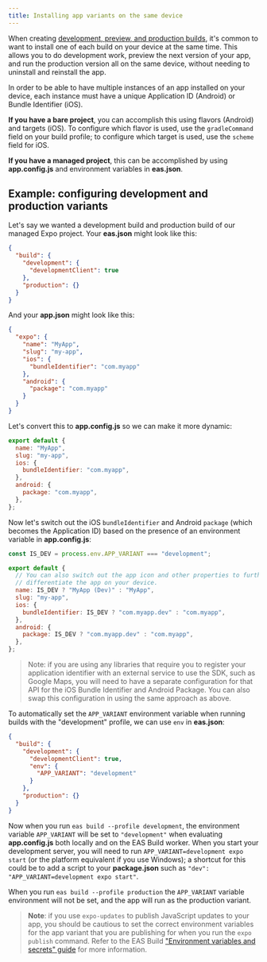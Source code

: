 ```yaml
---
title: Installing app variants on the same device
---
```


When creating [development, preview, and production builds](../eas-json.md#common-use-cases), it's common to want to install one of each build on your device at the same time. This allows you to do development work, preview the next version of your app, and run the production version all on the same device, without needing to uninstall and reinstall the app.

In order to be able to have multiple instances of an app installed on your device, each instance must have a unique Application ID (Android) or Bundle Identifier (iOS).

**If you have a bare project**, you can accomplish this using flavors (Android) and targets (iOS). To configure which flavor is used, use the `gradleCommand` field on your build profile; to configure which target is used, use the `scheme` field for iOS.

**If you have a managed project**, this can be accomplished by using **app.config.js** and environment variables in **eas.json**.

## Example: configuring development and production variants

Let's say we wanted a development build and production build of our managed Expo project. Your **eas.json** might look like this:

```json
{
  "build": {
    "development": {
      "developmentClient": true
    },
    "production": {}
  }
}
```

And your **app.json** might look like this:

```json
{
  "expo": {
    "name": "MyApp",
    "slug": "my-app",
    "ios": {
      "bundleIdentifier": "com.myapp"
    },
    "android": {
      "package": "com.myapp"
    }
  }
}
```

Let's convert this to **app.config.js** so we can make it more dynamic:

```javascript
export default {
  name: "MyApp",
  slug: "my-app",
  ios: {
    bundleIdentifier: "com.myapp",
  },
  android: {
    package: "com.myapp",
  },
};
```

Now let's switch out the iOS `bundleIdentifier` and Android `package` (which becomes the Application ID) based on the presence of an environment variable in **app.config.js**:

```js
const IS_DEV = process.env.APP_VARIANT === "development";

export default {
  // You can also switch out the app icon and other properties to further
  // differentiate the app on your device.
  name: IS_DEV ? "MyApp (Dev)" : "MyApp",
  slug: "my-app",
  ios: {
    bundleIdentifier: IS_DEV ? "com.myapp.dev" : "com.myapp",
  },
  android: {
    package: IS_DEV ? "com.myapp.dev" : "com.myapp",
  },
};
```

> Note: if you are using any libraries that require you to register your application identifier with an external service to use the SDK, such as Google Maps, you will need to have a separate configuration for that API for the iOS Bundle Identifier and Android Package. You can also swap this configuration in using the same approach as above.

To automatically set the `APP_VARIANT` environment variable when running builds with the "development" profile, we can use `env` in **eas.json**:

```json
{
  "build": {
    "development": {
      "developmentClient": true,
      "env": {
        "APP_VARIANT": "development"
      }
    },
    "production": {}
  }
}
```

Now when you run `eas build --profile development`, the environment variable `APP_VARIANT` will be set to `"development"` when evaluating **app.config.js** both locally and on the EAS Build worker. When you start your development server, you will need to run `APP_VARIANT=development expo start` (or the platform equivalent if you use Windows); a shortcut for this could be to add a script to your **package.json** such as `"dev": "APP_VARIANT=development expo start"`.

When you run `eas build --profile production` the `APP_VARIANT` variable environment will not be set, and the app will run as the production variant.

> **Note**: if you use `expo-updates` to publish JavaScript updates to your app, you should be cautious to set the correct environment variables for the app variant that you are publishing for when you run the `expo publish` command. Refer to the EAS Build ["Environment variables and secrets" guide](/build/updates.md) for more information.